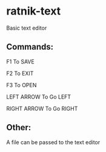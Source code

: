 # ratnik-text
Basic text editor

## Commands:

F1 To SAVE

F2 To EXIT

F3 To OPEN

LEFT ARROW To Go LEFT

RIGHT ARROW To Go RIGHT

## Other:

A file can be passed to the text editor
